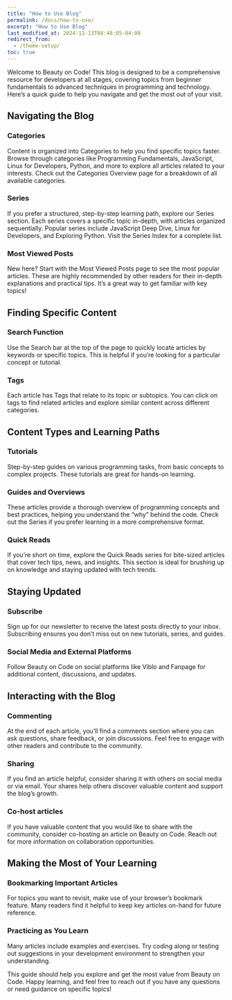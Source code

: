 ```yaml
---
title: "How to Use Blog"
permalink: /docs/how-to-use/
excerpt: "How to Use Blog"
last_modified_at: 2024-11-13T08:48:05-04:00
redirect_from:
  - /theme-setup/
toc: true
---
```


Welcome to Beauty on Code!
This blog is designed to be a comprehensive resource for developers at all stages, covering topics from beginner fundamentals to advanced techniques in programming and technology. Here’s a quick guide to help you navigate and get the most out of your visit.

## Navigating the Blog
### Categories
Content is organized into Categories to help you find specific topics faster. Browse through categories like Programming Fundamentals, JavaScript, Linux for Developers, Python, and more to explore all articles related to your interests. Check out the Categories Overview page for a breakdown of all available categories.

### Series
If you prefer a structured, step-by-step learning path, explore our Series section. Each series covers a specific topic in-depth, with articles organized sequentially. Popular series include JavaScript Deep Dive, Linux for Developers, and Exploring Python. Visit the Series Index for a complete list.

### Most Viewed Posts
New here? Start with the Most Viewed Posts page to see the most popular articles. These are highly recommended by other readers for their in-depth explanations and practical tips. It’s a great way to get familiar with key topics!

## Finding Specific Content
### Search Function
Use the Search bar at the top of the page to quickly locate articles by keywords or specific topics. This is helpful if you’re looking for a particular concept or tutorial.

### Tags
Each article has Tags that relate to its topic or subtopics. You can click on tags to find related articles and explore similar content across different categories.

## Content Types and Learning Paths
### Tutorials
Step-by-step guides on various programming tasks, from basic concepts to complex projects. These tutorials are great for hands-on learning.

### Guides and Overviews
These articles provide a thorough overview of programming concepts and best practices, helping you understand the “why” behind the code. Check out the Series if you prefer learning in a more comprehensive format.

### Quick Reads
If you’re short on time, explore the Quick Reads series for bite-sized articles that cover tech tips, news, and insights. This section is ideal for brushing up on knowledge and staying updated with tech trends.

## Staying Updated
### Subscribe
Sign up for our newsletter to receive the latest posts directly to your inbox. Subscribing ensures you don’t miss out on new tutorials, series, and guides.

### Social Media and External Platforms
Follow Beauty on Code on social platforms like Viblo and Fanpage for additional content, discussions, and updates.

## Interacting with the Blog
### Commenting
At the end of each article, you’ll find a comments section where you can ask questions, share feedback, or join discussions. Feel free to engage with other readers and contribute to the community.

### Sharing
If you find an article helpful, consider sharing it with others on social media or via email. Your shares help others discover valuable content and support the blog’s growth.

### Co-host articles
If you have valuable content that you would like to share with the community, consider co-hosting an article on Beauty on Code. Reach out for more information on collaboration opportunities.

## Making the Most of Your Learning
### Bookmarking Important Articles
For topics you want to revisit, make use of your browser’s bookmark feature. Many readers find it helpful to keep key articles on-hand for future reference.

### Practicing as You Learn
Many articles include examples and exercises. Try coding along or testing out suggestions in your development environment to strengthen your understanding.

This guide should help you explore and get the most value from Beauty on Code. Happy learning, and feel free to reach out if you have any questions or need guidance on specific topics!